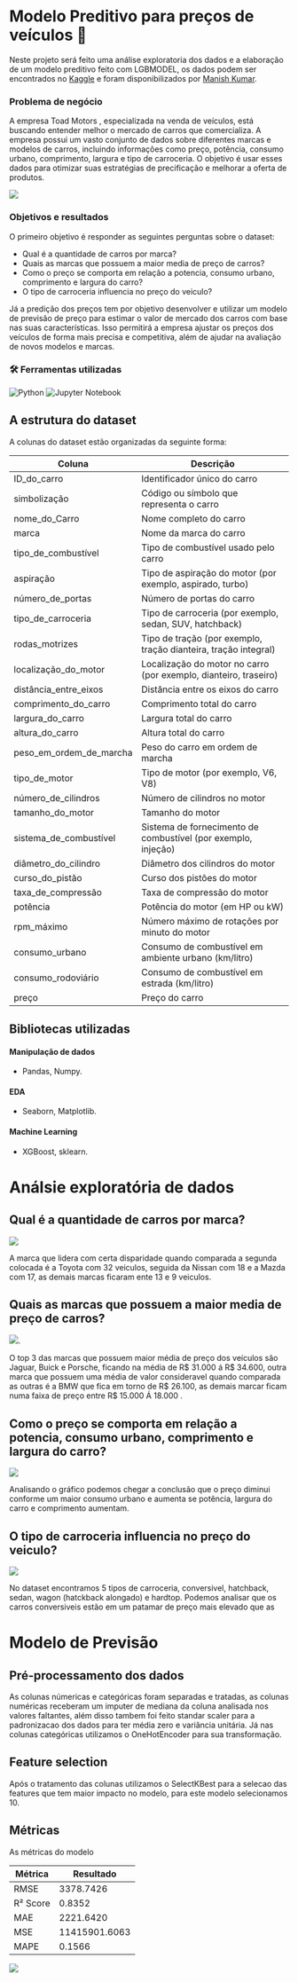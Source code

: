 
# Modelo Preditivo para preços de veículos 🚗


Neste projeto será feito uma análise exploratoria dos dados e a elaboração de um modelo preditivo feito com LGBMODEL, os dados podem ser encontrados no [Kaggle](https://www.kaggle.com/datasets/hellbuoy/car-price-prediction/data) e foram disponibilizados por [Manish Kumar](https://www.kaggle.com/hellbuoy).


### Problema de negócio


A empresa Toad Motors , especializada na venda de veículos, está buscando entender melhor o mercado de carros que comercializa. A empresa possui um vasto conjunto de dados sobre diferentes marcas e modelos de carros, incluindo informações como preço, potência, consumo urbano, comprimento, largura e tipo de carroceria. O objetivo é usar esses dados para otimizar suas estratégias de precificação e melhorar a oferta de produtos.

![](https://github.com/matheussebastiaomendes/ml_lgbmodel/blob/main/imagens/carros.png)

### Objetivos e resultados
O primeiro objetivo é responder as seguintes perguntas sobre o dataset:

- Qual é a quantidade de carros por marca?
- Quais as marcas que possuem a maior media de preço de carros?
- Como o preço se comporta em relação a potencia, consumo urbano, comprimento e largura do carro?
- O tipo de carroceria influencia no preço do veiculo?

Já a predição dos preços tem por objetivo desenvolver e utilizar um modelo de previsão de preço para estimar o valor de mercado dos carros com base nas suas características. Isso permitirá a empresa ajustar os preços dos veículos de forma mais precisa e competitiva, além de ajudar na avaliação de novos modelos e marcas.


### 🛠️ Ferramentas utilizadas
![Python](https://img.shields.io/badge/python-3670A0?style=for-the-badge&logo=python&logoColor=ffdd54) ![Jupyter Notebook](https://img.shields.io/badge/jupyter-%23FA0F00.svg?style=for-the-badge&logo=jupyter&logoColor=white)

## A estrutura do dataset

A colunas do dataset estão organizadas da seguinte forma:

| Coluna                       | Descrição                                                       |
|------------------------------|-----------------------------------------------------------------|
| ID_do_carro                  | Identificador único do carro                                    |
| simbolização                 | Código ou símbolo que representa o carro                        |
| nome_do_Carro                | Nome completo do carro                                         |
| marca                        | Nome da marca do carro                                         |
| tipo_de_combustível           | Tipo de combustível usado pelo carro                            |
| aspiração                    | Tipo de aspiração do motor (por exemplo, aspirado, turbo)        |
| número_de_portas             | Número de portas do carro                                       |
| tipo_de_carroceria           | Tipo de carroceria (por exemplo, sedan, SUV, hatchback)         |
| rodas_motrizes               | Tipo de tração (por exemplo, tração dianteira, tração integral) |
| localização_do_motor         | Localização do motor no carro (por exemplo, dianteiro, traseiro) |
| distância_entre_eixos        | Distância entre os eixos do carro                               |
| comprimento_do_carro         | Comprimento total do carro                                      |
| largura_do_carro             | Largura total do carro                                          |
| altura_do_carro              | Altura total do carro                                           |
| peso_em_ordem_de_marcha      | Peso do carro em ordem de marcha                                |
| tipo_de_motor                | Tipo de motor (por exemplo, V6, V8)                             |
| número_de_cilindros          | Número de cilindros no motor                                    |
| tamanho_do_motor             | Tamanho do motor                                                |
| sistema_de_combustível        | Sistema de fornecimento de combustível (por exemplo, injeção)   |
| diâmetro_do_cilindro         | Diâmetro dos cilindros do motor                                 |
| curso_do_pistão              | Curso dos pistões do motor                                      |
| taxa_de_compressão           | Taxa de compressão do motor                                     |
| potência                     | Potência do motor (em HP ou kW)                                 |
| rpm_máximo                   | Número máximo de rotações por minuto do motor                   |
| consumo_urbano               | Consumo de combustível em ambiente urbano (km/litro)            |
| consumo_rodoviário           | Consumo de combustível em estrada (km/litro)                    |
| preço                        | Preço do carro   


## Bibliotecas utilizadas

#### Manipulação de dados
- Pandas, Numpy.
#### EDA
- Seaborn, Matplotlib.
#### Machine Learning
- XGBoost, sklearn.

# Análsie exploratória de dados 

## Qual é a quantidade de carros por marca?

![](https://github.com/matheussebastiaomendes/ml_lgbmodel/blob/main/imagens/qtd_por_marca_top_10.png)

A marca que lidera com certa disparidade quando comparada a segunda colocada é a Toyota com 32 veiculos, seguida da Nissan com 18 e a Mazda com 17, as demais marcas ficaram ente 13 e 9 veiculos.
## Quais as marcas que possuem a maior media de preço de carros?

![](https://github.com/matheussebastiaomendes/ml_lgbmodel/blob/main/imagens/media_preco_marca_top_10.png).

O top 3 das marcas que possuem maior média de preço dos veículos são Jaguar, Buick e Porsche, ficando na média de R$ 31.000 á R$ 34.600, outra marca que possuem uma média de valor consideravel quando comparada as outras é a BMW que fica em torno de R$ 26.100, as demais marcar ficam numa faixa de preço entre R$ 15.000 Á 18.000 .
## Como o preço se comporta em relação a potencia, consumo urbano, comprimento e largura do carro?

![](https://github.com/matheussebastiaomendes/ml_lgbmodel/blob/main/imagens/comportamento.png)

Analisando o gráfico podemos chegar a conclusão que o preço diminui conforme um maior consumo urbano e aumenta se potência, largura do carro e comprimento aumentam.

## O tipo de carroceria influencia no preço do veiculo?

![](https://github.com/matheussebastiaomendes/ml_lgbmodel/blob/main/imagens/comportamento_carroceria.png)

No dataset encontramos 5 tipos de carroceria, conversivel, hatchback, sedan, wagon (hatckback alongado) e hardtop.
Podemos analisar que os carros conversiveis estão em um patamar de preço mais elevado que as 
# Modelo de Previsão
## Pré-processamento dos dados
As colunas númericas e categóricas foram separadas e tratadas, as colunas numéricas receberam um imputer de mediana da coluna analisada nos valores faltantes, além disso tambem foi feito standar scaler para a padronizacao dos dados para ter média zero e variância unitária. Já nas colunas categóricas utilizamos o OneHotEncoder para sua transformação.
## Feature selection
Após o tratamento das colunas utilizamos o SelectKBest para a selecao das features que tem maior impacto no modelo, para este modelo selecionamos 10.
## Métricas
As métricas do modelo 

|Métrica|Resultado|
|------------------|-------------|
|RMSE|3378.7426|
|R² Score|0.8352|
|MAE|2221.6420|
|MSE|11415901.6063|
|MAPE|0.1566|

![](https://github.com/matheussebastiaomendes/ml_lgbmodel/blob/main/imagens/comportamento_modelo.png)


